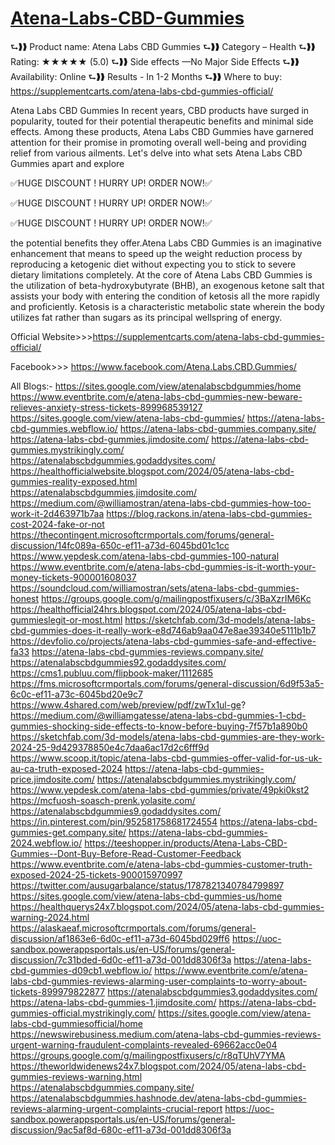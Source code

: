 # [Atena-Labs-CBD-Gummies](https://www.facebook.com/Atena.Labs.CBD.Gummies/)
⮑❱❱ Product name: Atena Labs CBD Gummies
⮑❱❱ Category – Health 
⮑❱❱ Rating: ★★★★★ (5.0) 
⮑❱❱ Side effects —No Major Side Effects 
⮑❱❱ Availability: Online
⮑❱❱ Results - In 1-2 Months
⮑❱❱ Where to buy: https://supplementcarts.com/atena-labs-cbd-gummies-official/



Atena Labs CBD Gummies In recent years, CBD products have surged in popularity, touted for their potential therapeutic benefits and minimal side effects. Among these products, Atena Labs CBD Gummies have garnered attention for their promise in promoting overall well-being and providing relief from various ailments. Let's delve into what sets Atena Labs CBD Gummies apart and explore 



✅HUGE DISCOUNT ! HURRY UP! ORDER NOW!✅

✅HUGE DISCOUNT ! HURRY UP! ORDER NOW!✅

✅HUGE DISCOUNT ! HURRY UP! ORDER NOW!✅


the potential benefits they offer.Atena Labs CBD Gummies is an imaginative enhancement that means to speed up the weight reduction process by reproducing a ketogenic diet without expecting you to stick to severe dietary limitations completely. At the core of Atena Labs CBD Gummies is the utilization of beta-hydroxybutyrate (BHB), an exogenous ketone salt that assists your body with entering the condition of ketosis all the more rapidly and proficiently. Ketosis is a characteristic metabolic state wherein the body utilizes fat rather than sugars as its principal wellspring of energy.



Official Website>>>https://supplementcarts.com/atena-labs-cbd-gummies-official/

Facebook>>> https://www.facebook.com/Atena.Labs.CBD.Gummies/

All Blogs:-
https://sites.google.com/view/atenalabscbdgummies/home
https://www.eventbrite.com/e/atena-labs-cbd-gummies-new-beware-relieves-anxiety-stress-tickets-899968539127
https://sites.google.com/view/atena-labs-cbd-gummies/
https://atena-labs-cbd-gummies.webflow.io/
https://atena-labs-cbd-gummies.company.site/
https://atena-labs-cbd-gummies.jimdosite.com/
https://atena-labs-cbd-gummies.mystrikingly.com/
https://atenalabscbdgummies.godaddysites.com/
https://healthofficialwebsite.blogspot.com/2024/05/atena-labs-cbd-gummies-reality-exposed.html
https://atenalabscbdgummies.jimdosite.com/
https://medium.com/@williamostran/atena-labs-cbd-gummies-how-too-work-it-2d463971b7aa
https://blog.rackons.in/atena-labs-cbd-gummies-cost-2024-fake-or-not
https://thecontingent.microsoftcrmportals.com/forums/general-discussion/14fc089a-650c-ef11-a73d-6045bd01c1cc
https://www.yepdesk.com/atena-labs-cbd-gummies-100-natural
https://www.eventbrite.com/e/atena-labs-cbd-gummies-is-it-worth-your-money-tickets-900001608037
https://soundcloud.com/williamostran/sets/atena-labs-cbd-gummies-honest
https://groups.google.com/g/mailingpostfixusers/c/3BaXzrIM6Kc
https://healthofficial24hrs.blogspot.com/2024/05/atena-labs-cbd-gummieslegit-or-most.html
https://sketchfab.com/3d-models/atena-labs-cbd-gummies-does-it-really-work-e8d746ab9aa047e8ae39340e5111b1b7
https://devfolio.co/projects/atena-labs-cbd-gummies-safe-and-effective-fa33
https://atena-labs-cbd-gummies-reviews.company.site/
https://atenalabscbdgummies92.godaddysites.com/
https://cms1.publuu.com/flipbook-maker/1112685
https://fms.microsoftcrmportals.com/forums/general-discussion/6d9f53a5-6c0c-ef11-a73c-6045bd20e9c7
https://www.4shared.com/web/preview/pdf/zwTx1ul-ge?
https://medium.com/@williamgatesse/atena-labs-cbd-gummies-1-cbd-gummies-shocking-side-effects-to-know-before-buying-7f57b1a890b0
https://sketchfab.com/3d-models/atena-labs-cbd-gummies-are-they-work-2024-25-9d429378850e4c7daa6ac17d2c6fff9d
https://www.scoop.it/topic/atena-labs-cbd-gummies-offer-valid-for-us-uk-au-ca-truth-exposed-2024
https://atena-labs-cbd-gummies-price.jimdosite.com/
https://atenalabscbdgummies.mystrikingly.com/
https://www.yepdesk.com/atena-labs-cbd-gummies/private/49pki0kst2
https://mcfuosh-soasch-prenk.yolasite.com/
https://atenalabscbdgummies9.godaddysites.com/
https://in.pinterest.com/pin/952581758681724554
https://atena-labs-cbd-gummies-get.company.site/
https://atena-labs-cbd-gummies-2024.webflow.io/
https://teeshopper.in/products/Atena-Labs-CBD-Gummies--Dont-Buy-Before-Read-Customer-Feedback
https://www.eventbrite.com/e/atena-labs-cbd-gummies-customer-truth-exposed-2024-25-tickets-900015970997
https://twitter.com/ausugarbalance/status/1787821340784799897
https://sites.google.com/view/atena-labs-cbd-gummies-us/home
https://healthquerys24x7.blogspot.com/2024/05/atena-labs-cbd-gummies-warning-2024.html
https://alaskaeaf.microsoftcrmportals.com/forums/general-discussion/af1863e6-6d0c-ef11-a73d-6045bd029ff6
https://uoc-sandbox.powerappsportals.us/en-US/forums/general-discussion/7c31bded-6d0c-ef11-a73d-001dd8306f3a
https://atena-labs-cbd-gummies-d09cb1.webflow.io/
https://www.eventbrite.com/e/atena-labs-cbd-gummies-reviews-alarming-user-complaints-to-worry-about-tickets-899979822877
https://atenalabscbdgummies3.godaddysites.com/
https://atena-labs-cbd-gummies-1.jimdosite.com/
https://atena-labs-cbd-gummies-official.mystrikingly.com/
https://sites.google.com/view/atena-labs-cbd-gummiesofficial/home
https://newswirebusiness.medium.com/atena-labs-cbd-gummies-reviews-urgent-warning-fraudulent-complaints-revealed-69662acc0e04
https://groups.google.com/g/mailingpostfixusers/c/r8qTUhV7YMA
https://theworldwidenews24x7.blogspot.com/2024/05/atena-labs-cbd-gummies-reviews-warning.html
https://atenalabscbdgummies.company.site/
https://atenalabscbdgummies.hashnode.dev/atena-labs-cbd-gummies-reviews-alarming-urgent-complaints-crucial-report
https://uoc-sandbox.powerappsportals.us/en-US/forums/general-discussion/9ac5af8d-680c-ef11-a73d-001dd8306f3a


